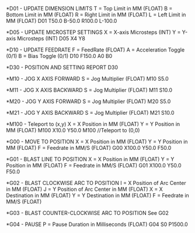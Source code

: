 *D01 - UPDATE DIMENSION LIMITS
T = Top Limit in MM (FLOAT)
B = Bottom Limit in MM (FLOAT)
R = Right Limit in MM (FLOAT)
L = Left Limit in MM (FLOAT)
D01 T50.0 B-50.0 R100.0 L-100.0

*D05 - UPDATE MICROSTEP SETTINGS
X = X-axis Microsteps (INT)
Y = Y-axis Microsteps (INT)
D05 X4 Y8

*D10 - UPDATE FEEDRATE
F = FeedRate (FLOAT)
A = Acceleration Toggle (0/1)
B = Bias Toggle (0/1)
D10 F150.0 A0 B0

*D30 - POSITION AND SETTING REPORT
D30

*M10 - JOG X AXIS FORWARD
S = Jog Multiplier (FLOAT)
M10 S5.0

*M11 - JOG X AXIS BACKWARD
S = Jog Multiplier (FLOAT)
M11 S10.0

*M20 - JOG Y AXIS FORWARD
S = Jog Multiplier (FLOAT)
M20 S5.0

*M21 - JOG Y AXIS BACKWARD
S = Jog Multiplier (FLOAT)
M21 S10.0

*M100 - Teleport to (x,y)
X = X Position in MM (FLOAT)
Y = Y Position in MM (FLOAT)
M100 X10.0 Y50.0
M100 //Teleport to (0,0)

*G00 - MOVE TO POSITION
X = X Position in MM (FLOAT)
Y = Y Position in MM (FLOAT)
F = Feedrate in MM/S (FLOAT)
G00 X100.0 Y50.0 F50.0

*G01 - BLAST LINE TO POSITION
X = X Position in MM (FLOAT)
Y = Y Position in MM (FLOAT)
F = Feedrate in MM/S (FLOAT)
G01 X100.0 Y50.0 F50.0

*G02 - BLAST CLOCKWISE ARC TO POSITION
I = X Position of Arc Center in MM (FLOAT)
J = Y Position of Arc Center in MM (FLOAT)
X = X Destination in MM (FLOAT)
Y = Y Destination in MM (FLOAT)
F = Feedrate in MM/S (FLOAT)

*G03 - BLAST COUNTER-CLOCKWISE ARC TO POSITION
See G02

*G04 - PAUSE
P = Pause Duration in Milliseconds (FLOAT)
G04 S0 P1500.0

